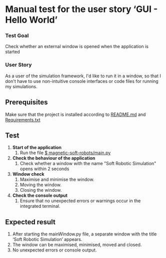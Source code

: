 # Manual test for the user story ‘GUI - Hello World’

### Test Goal
Check whether an external window is opened when the application is started

### User Story
As a user of the simulation framework, I'd like to run it in a window, so that I don't have to use non-intuitive console interfaces or code files for running my simulations.

## Prerequisites 
Make sure that the project is installed according to [README.md]() and [Requirements.txt]()

## Test
1. **Start of the application**
    1. Run the file [$ magnetic-soft-robots/main.py](../../../main.py)
2. **Check the behaviour of the application**
    1. Check whether a window with the name "Soft Robotic Simulation" opens within 2 seconds
3. **Window check**
    1. Maximise and minimise the window.
    2. Moving the window.
    3. Closing the window.
4. **Check the console output**
    1. Ensure that no unexpected errors or warnings occur in the integrated terminal.

## Expected result
1. After starting the mainWindow.py file, a separate window with the title ‘Soft Robotic Simulation’ appears.
2. The window can be maximised, minimised, moved and closed.
3. No unexpected errors or console output.
